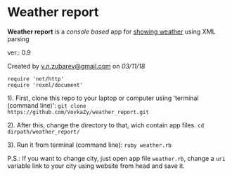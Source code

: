 # Weather report

__Weather report__ is a *console based* app for [showing weather](https://www.meteoservice.ru/content/export) using XML parsing

ver.: 0.9
 
Created by v.n.zubarev@gmail.com on *03/11/18*
```
require 'net/http'
require 'rexml/document'
```

1). First, clone this repo to your laptop or computer using 'terminal (command line)':
  `git clone https://github.com/VovkaZy/weather_report.git`

2). After this, change the directory to that, wich contain app files.
  `cd dirpath/weather_report/`

3). Run it from terminal (command line): 
  `ruby weather.rb`

P.S.: If you want to change city, just open app file `weather.rb`, change a `uri` variable link to your city using website from head and save it.
